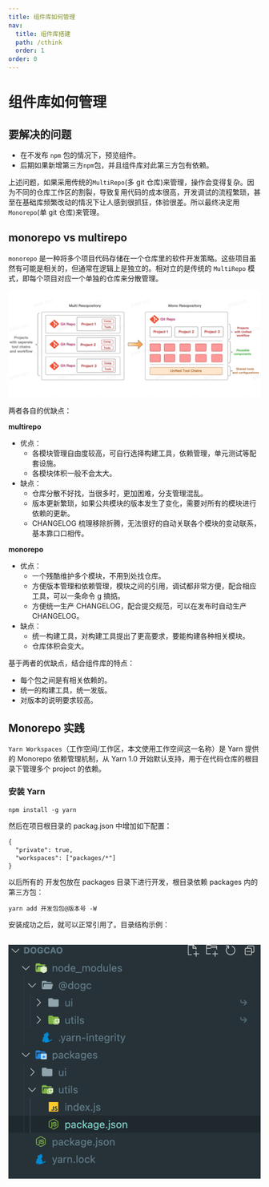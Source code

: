 ```yaml
---
title: 组件库如何管理
nav:
  title: 组件库搭建
  path: /cthink
  order: 1
order: 0
---
```


# 组件库如何管理

## 要解决的问题

- 在不发布 `npm` 包的情况下，预览组件。
- 后期如果新增第三方`npm`包，并且组件库对此第三方包有依赖。

上述问题，如果采用传统的`MultiRepo`(多 git 仓库)来管理，操作会变得复杂。因为不同的仓库工作区的割裂，导致复用代码的成本很高，开发调试的流程繁琐，甚至在基础库频繁改动的情况下让人感到很抓狂，体验很差。所以最终决定用`Monorepo`(单 git 仓库)来管理。

## monorepo vs multirepo

`monorepo` 是一种将多个项目代码存储在一个仓库里的软件开发策略。这些项目虽然有可能是相关的，但通常在逻辑上是独立的。相对立的是传统的 `MultiRepo` 模式，即每个项目对应一个单独的仓库来分散管理。

<img src="./image/mono.png"/>

两者各自的优缺点：

**multirepo**

- 优点：
  - 各模块管理自由度较高，可自行选择构建工具，依赖管理，单元测试等配套设施。
  - 各模块体积一般不会太大。
- 缺点：
  - 仓库分散不好找，当很多时，更加困难，分支管理混乱。
  - 版本更新繁琐，如果公共模块的版本发生了变化，需要对所有的模块进行依赖的更新。
  - CHANGELOG 梳理移除折腾，无法很好的自动关联各个模块的变动联系，基本靠口口相传。

**monorepo**

- 优点：
  - 一个残酷维护多个模块，不用到处找仓库。
  - 方便版本管理和依赖管理，模块之间的引用，调试都非常方便，配合相应工具，可以一条命令 g 搞掂。
  - 方便统一生产 CHANGELOG，配合提交规范，可以在发布时自动生产 CHANGELOG。
- 缺点：
  - 统一构建工具，对构建工具提出了更高要求，要能构建各种相关模块。
  - 仓库体积会变大。

基于两者的优缺点，结合组件库的特点：

- 每个包之间是有相关依赖的。
- 统一的构建工具，统一发版。
- 对版本的说明要求较高。

## Monorepo 实践

`Yarn Workspaces`（工作空间/工作区，本文使用工作空间这一名称）是 Yarn 提供的 Monorepo 依赖管理机制，从 Yarn 1.0 开始默认支持，用于在代码仓库的根目录下管理多个 project 的依赖。

### 安装 Yarn

```
npm install -g yarn
```

然后在项目根目录的 packag.json 中增加如下配置：

```
{
  "private": true,
  "workspaces": ["packages/*"]
}
```

以后所有的 开发包放在 packages 目录下进行开发，根目录依赖 packages 内的第三方包：

```
yarn add 开发包包@版本号 -W
```

安装成功之后，就可以正常引用了。目录结构示例：

<br />
<img src="./image/monoDir.png">
